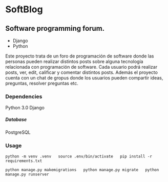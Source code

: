# SoftBlog
## Software programming forum.

- Django
- Python

Este proyecto trata de un foro de programación de software donde las personas pueden realizar distintos posts sobre alguna tecnología relacionada con programación de software. Cada usuario podrá realizar posts, ver, edit, calificar y comentar distintos posts. Además el proyecto cuenta con un chat de gropus donde los usuarios pueden compartir ideas, preguntas, resolver preguntas etc.

### Dependencies
Python 3.0 Django

##### Database
PostgreSQL

### Usage
`python -m venv .venv  
source .env/bin/activate  
pip install -r requirements.txt`

`python manage.py makemigrations  
python manage.py migrate  
python manage.py runserver` 

